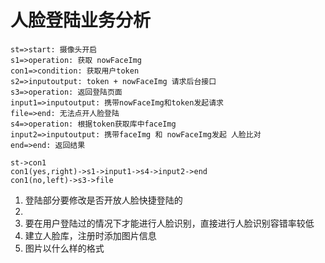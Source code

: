 # 人脸登陆业务分析



```flow
st=>start: 摄像头开启
s1=>operation: 获取 nowFaceImg
con1=>condition: 获取用户token
s2=>inputoutput: token + nowFaceImg 请求后台接口
s3=>operation: 返回登陆页面
input1=>inputoutput: 携带nowFaceImg和token发起请求
file=>end: 无法点开人脸登陆
s4=>operation: 根据token获取库中faceImg
input2=>inputoutput: 携带faceImg 和 nowFaceImg发起 人脸比对
end=>end: 返回结果

st->con1
con1(yes,right)->s1->input1->s4->input2->end
con1(no,left)->s3->file
```

1. 登陆部分要修改是否开放人脸快捷登陆的
2. 
3. 要在用户登陆过的情况下才能进行人脸识别，直接进行人脸识别容错率较低
4. 建立人脸库，注册时添加图片信息
5. 图片以什么样的格式





